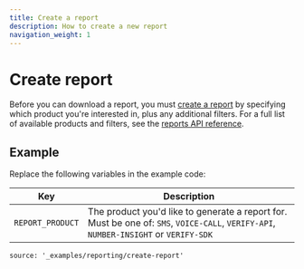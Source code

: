 ```yaml
---
title: Create a report
description: How to create a new report
navigation_weight: 1
---
```


# Create report

Before you can download a report, you must [create a report](/api/reports#createReport) by specifying which product you're interested in, plus any additional filters. For a full list of available products and filters, see the [reports API reference](/api/reports#createReport).

## Example

Replace the following variables in the example code:

Key |	Description
-- | --
`REPORT_PRODUCT` |	The product you'd like to generate a report for. Must be one of: `SMS`, `VOICE-CALL`, `VERIFY-API`, `NUMBER-INSIGHT` or `VERIFY-SDK`

```building_blocks
source: '_examples/reporting/create-report'
```
